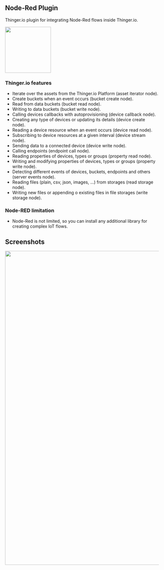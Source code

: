 ## Node-Red Plugin

Thinger.io plugin for integrating Node-Red flows inside Thinger.io.

<img src="https://user-images.githubusercontent.com/1141353/57460672-dada7200-7275-11e9-91d1-11cdb560c758.png" width="150px">

### Thinger.io features
- Iterate over the assets from the Thinger.io Platform (asset iterator node).
- Create buckets when an event occurs (bucket create node).
- Read from data buckets (bucket read node).
- Writing to data buckets (bucket write node).
- Calling devices callbacks with autoprovisioning (device callback node).
- Creating any type of devices or updating its details (device create node).
- Reading a device resource when an event occurs (device read node).
- Subscribing to device resources at a given interval (device stream node).
- Sending data to a connected device (device write node).
- Calling endpoints (endpoint call node).
- Reading properties of devices, types or groups (property read node).
- Writing and modifying properties of devices, types or groups (property write node).
- Detecting different events of devices, buckets, endpoints and others (server events node).
- Reading files (plain, csv, json, images, ...) from storages (read storage node).
- Writing new files or appending o existing files in file storages (write storage node).

### Node-RED limitation

* Node-Red is not limited, so you can install any additional library for creating complex IoT flows. 

## Screenshots

<img src="https://raw.githubusercontent.com/thinger-io/Node-RED/master/images/screely.png" width="1024px">

